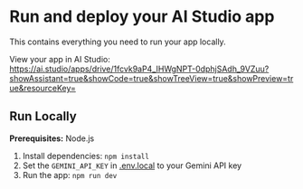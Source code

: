 # Run and deploy your AI Studio app

This contains everything you need to run your app locally.

View your app in AI Studio: https://ai.studio/apps/drive/1fcvk9aP4_IHWgNPT-0dphjSAdh_9VZuu?showAssistant=true&showCode=true&showTreeView=true&showPreview=true&resourceKey=

## Run Locally

**Prerequisites:**  Node.js


1. Install dependencies:
   `npm install`
2. Set the `GEMINI_API_KEY` in [.env.local](.env.local) to your Gemini API key
3. Run the app:
   `npm run dev`
